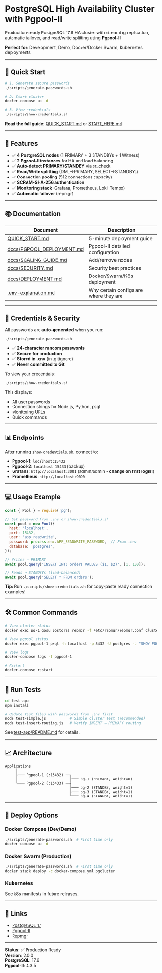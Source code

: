 # PostgreSQL High Availability Cluster with Pgpool-II

Production-ready PostgreSQL 17.6 HA cluster with streaming replication, automatic failover, and read/write splitting using **Pgpool-II**.

**Perfect for**: Development, Demo, Docker/Docker Swarm, Kubernetes deployments

---

## 🚀 Quick Start

```bash
# 1. Generate secure passwords
./scripts/generate-passwords.sh

# 2. Start cluster
docker-compose up -d

# 3. View credentials
./scripts/show-credentials.sh
```

**Read the full guide**: [QUICK_START.md](QUICK_START.md) or [START_HERE.md](START_HERE.md)

---

## 🎯 Features

- ✅ **4 PostgreSQL nodes** (1 PRIMARY + 3 STANDBYs + 1 Witness)
- ✅ **2 Pgpool-II instances** for HA and load balancing  
- ✅ **Auto-detect PRIMARY/STANDBY** via sr_check
- ✅ **Read/Write splitting** (DML→PRIMARY, SELECT→STANDBYs)
- ✅ **Connection pooling** (512 connections capacity)
- ✅ **SCRAM-SHA-256 authentication**
- ✅ **Monitoring stack** (Grafana, Prometheus, Loki, Tempo)
- ✅ **Automatic failover** (repmgr)

---

## 📚 Documentation

| Document | Description |
|----------|-------------|
| [QUICK_START.md](QUICK_START.md) | 5-minute deployment guide |
| [docs/PGPOOL_DEPLOYMENT.md](docs/PGPOOL_DEPLOYMENT.md) | Pgpool-II detailed configuration |
| [docs/SCALING_GUIDE.md](docs/SCALING_GUIDE.md) | Add/remove nodes |
| [docs/SECURITY.md](docs/SECURITY.md) | Security best practices |
| [docs/DEPLOYMENT.md](docs/DEPLOYMENT.md) | Docker/Swarm/K8s deployment |
| [.env-explanation.md](.env-explanation.md) | Why certain configs are where they are |

---

## 🔐 Credentials & Security

All passwords are **auto-generated** when you run:
```bash
./scripts/generate-passwords.sh
```

- ✅ **24-character random passwords**
- ✅ **Secure for production**
- ✅ **Stored in .env** (in .gitignore)
- ✅ **Never committed to Git**

To view your credentials:
```bash
./scripts/show-credentials.sh
```

This displays:
- All user passwords
- Connection strings for Node.js, Python, psql
- Monitoring URLs
- Quick commands

---

## 📊 Endpoints

After running `show-credentials.sh`, connect to:

- **Pgpool-1**: `localhost:15432`
- **Pgpool-2**: `localhost:15433` (backup)
- **Grafana**: `http://localhost:3001` (admin/admin - **change on first login!**)
- **Prometheus**: `http://localhost:9090`

---

## 💻 Usage Example

```javascript
const { Pool } = require('pg');

// Get password from .env or show-credentials.sh
const pool = new Pool({
  host: 'localhost',
  port: 15432,
  user: 'app_readwrite',
  password: process.env.APP_READWRITE_PASSWORD,  // From .env
  database: 'postgres',
});

// Writes → PRIMARY
await pool.query('INSERT INTO orders VALUES ($1, $2)', [1, 100]);

// Reads → STANDBYs (load-balanced)
await pool.query('SELECT * FROM orders');
```

**Tip:** Run `./scripts/show-credentials.sh` for copy-paste ready connection examples!

---

## 🛠️ Common Commands

```bash
# View cluster status
docker exec pg-1 gosu postgres repmgr -f /etc/repmgr/repmgr.conf cluster show

# View pgpool status
docker exec pgpool-1 psql -h localhost -p 5432 -U postgres -c "SHOW POOL_NODES;"

# View logs
docker-compose logs -f pgpool-1

# Restart
docker-compose restart
```

---

## 🧪 Run Tests

```bash
cd test-app
npm install

# Update test files with passwords from .env first
node test-simple.js           # Simple cluster test (recommended)
node test-insert-routing.js   # Verify INSERT → PRIMARY routing
```

See [test-app/README.md](test-app/README.md) for details.

---

## 📈 Architecture

```
Applications
     │
     ├─── Pgpool-1 (:15432) ──┐
     │                        ├─── pg-1 (PRIMARY, weight=0)
     └─── Pgpool-2 (:15433) ──┤
                              ├─── pg-2 (STANDBY, weight=1)
                              ├─── pg-3 (STANDBY, weight=1)
                              └─── pg-4 (STANDBY, weight=1)
```

---

## 🚀 Deploy Options

### Docker Compose (Dev/Demo)
```bash
./scripts/generate-passwords.sh  # First time only
docker-compose up -d
```

### Docker Swarm (Production)
```bash
./scripts/generate-passwords.sh  # First time only
docker stack deploy -c docker-compose.yml pgcluster
```

### Kubernetes
See k8s manifests in future releases.

---

## 🔗 Links

- [PostgreSQL 17](https://www.postgresql.org/docs/17/)
- [Pgpool-II](https://www.pgpool.net/docs/latest/en/html/)
- [Repmgr](https://repmgr.org/docs/current/)

---

**Status**: ✅ Production Ready  
**Version**: 2.0.0  
**PostgreSQL**: 17.6  
**Pgpool-II**: 4.3.5
